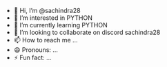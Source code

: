 - 👋 Hi, I’m @sachindra28
- 👀 I’m interested in PYTHON 
- 🌱 I’m currently learning PYTHON 
- 💞️ I’m looking to collaborate on discord sachindra28
- 📫 How to reach me ...
- 😄 Pronouns: ...
- ⚡ Fun fact: ...

<!---
sachindra28/sachindra28 is a ✨ special ✨ repository because its `README.md` (this file) appears on your GitHub profile.
You can click the Preview link to take a look at your changes.
--->
